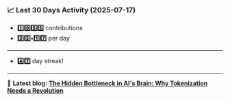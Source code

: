 <!--START_STATS-->
### 📈 Last 30 Days Activity (2025-07-17)  
- **1️⃣0️⃣5️⃣5️⃣** contributions  
- **3️⃣5️⃣•1️⃣7️⃣** per day
---
- **4️⃣7️⃣** day streak!
---
📝 **Latest blog:** [**The Hidden Bottleneck in AI's Brain: Why Tokenization Needs a Revolution**](https://andriak.com/blog/tokenization-revolution)
<!--END_STATS-->
